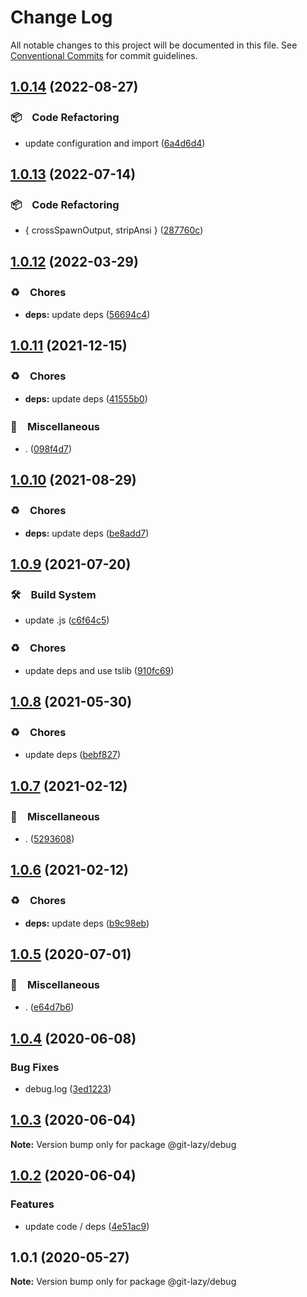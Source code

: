# Change Log

All notable changes to this project will be documented in this file.
See [Conventional Commits](https://conventionalcommits.org) for commit guidelines.

## [1.0.14](https://github.com/bluelovers/ws-git-lazy/compare/@git-lazy/debug@1.0.13...@git-lazy/debug@1.0.14) (2022-08-27)



### 📦　Code Refactoring

* update configuration and import ([6a4d6d4](https://github.com/bluelovers/ws-git-lazy/commit/6a4d6d418dcf351e88a44dcb252269781820309a))



## [1.0.13](https://github.com/bluelovers/ws-git-lazy/compare/@git-lazy/debug@1.0.12...@git-lazy/debug@1.0.13) (2022-07-14)


### 📦　Code Refactoring

* { crossSpawnOutput, stripAnsi } ([287760c](https://github.com/bluelovers/ws-git-lazy/commit/287760c0cc6a540a6d7e2d561afeb9ba5d737d8f))





## [1.0.12](https://github.com/bluelovers/ws-git-lazy/compare/@git-lazy/debug@1.0.11...@git-lazy/debug@1.0.12) (2022-03-29)


### ♻️　Chores

* **deps:** update deps ([56694c4](https://github.com/bluelovers/ws-git-lazy/commit/56694c4145d5e106af6bf75bc85e501b9ff029ca))





## [1.0.11](https://github.com/bluelovers/ws-git-lazy/compare/@git-lazy/debug@1.0.10...@git-lazy/debug@1.0.11) (2021-12-15)


### ♻️　Chores

* **deps:** update deps ([41555b0](https://github.com/bluelovers/ws-git-lazy/commit/41555b057f607358bfc81ef6cd0e4b087ef76fba))


### 🔖　Miscellaneous

* . ([098f4d7](https://github.com/bluelovers/ws-git-lazy/commit/098f4d705517f0efeef7ef5e9a15c0a16038bb4b))





## [1.0.10](https://github.com/bluelovers/ws-git-lazy/compare/@git-lazy/debug@1.0.9...@git-lazy/debug@1.0.10) (2021-08-29)


### ♻️　Chores

* **deps:** update deps ([be8add7](https://github.com/bluelovers/ws-git-lazy/commit/be8add78b800730f5056f777b1a94dcf329801ea))





## [1.0.9](https://github.com/bluelovers/ws-git-lazy/compare/@git-lazy/debug@1.0.8...@git-lazy/debug@1.0.9) (2021-07-20)


### 🛠　Build System

* update .js ([c6f64c5](https://github.com/bluelovers/ws-git-lazy/commit/c6f64c52d8aafa63d2e4424bdc36192fe413733f))


### ♻️　Chores

* update deps and use tslib ([910fc69](https://github.com/bluelovers/ws-git-lazy/commit/910fc69537675a16bd0c27bf8d6878196eee51d6))





## [1.0.8](https://github.com/bluelovers/ws-git-lazy/compare/@git-lazy/debug@1.0.7...@git-lazy/debug@1.0.8) (2021-05-30)


### ♻️　Chores

* update deps ([bebf827](https://github.com/bluelovers/ws-git-lazy/commit/bebf827337a43b26600b329275000e43bc9707a7))





## [1.0.7](https://github.com/bluelovers/ws-git-lazy/compare/@git-lazy/debug@1.0.6...@git-lazy/debug@1.0.7) (2021-02-12)


### 🔖　Miscellaneous

* . ([5293608](https://github.com/bluelovers/ws-git-lazy/commit/529360849e1fb6e74278be035363614635572081))





## [1.0.6](https://github.com/bluelovers/ws-git-lazy/compare/@git-lazy/debug@1.0.5...@git-lazy/debug@1.0.6) (2021-02-12)


### ♻️　Chores

* **deps:** update deps ([b9c98eb](https://github.com/bluelovers/ws-git-lazy/commit/b9c98ebff556f7eb0e62dd8bb7889fd43e9698c4))





## [1.0.5](https://github.com/bluelovers/ws-git-lazy/compare/@git-lazy/debug@1.0.4...@git-lazy/debug@1.0.5) (2020-07-01)


### 🔖　Miscellaneous

* . ([e64d7b6](https://github.com/bluelovers/ws-git-lazy/commit/e64d7b630e602b519955a36b77bdc0dd7de6d981))





## [1.0.4](https://github.com/bluelovers/ws-git-lazy/compare/@git-lazy/debug@1.0.3...@git-lazy/debug@1.0.4) (2020-06-08)


### Bug Fixes

* debug.log ([3ed1223](https://github.com/bluelovers/ws-git-lazy/commit/3ed1223123c78a9f49ea4eed90bdc7e8b5568d89))





## [1.0.3](https://github.com/bluelovers/ws-git-lazy/compare/@git-lazy/debug@1.0.2...@git-lazy/debug@1.0.3) (2020-06-04)

**Note:** Version bump only for package @git-lazy/debug





## [1.0.2](https://github.com/bluelovers/ws-git-lazy/compare/@git-lazy/debug@1.0.1...@git-lazy/debug@1.0.2) (2020-06-04)


### Features

* update code / deps ([4e51ac9](https://github.com/bluelovers/ws-git-lazy/commit/4e51ac92473ecd9d855c0fdbe52530a1b9d4ca82))





## 1.0.1 (2020-05-27)

**Note:** Version bump only for package @git-lazy/debug
